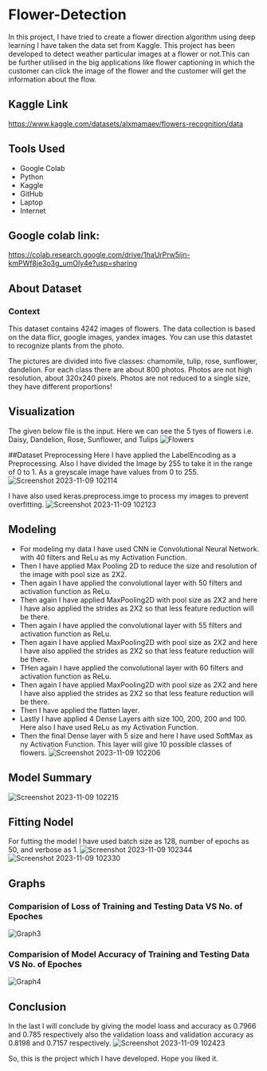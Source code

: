 # Flower-Detection
In this project, I have tried to create a flower direction algorithm using deep learning I have taken the data set from Kaggle. This project has been developed to detect weather particular images at a flower or not.This can be further utilised in the big applications like flower captioning in which the customer can click the image of the flower and the customer will get the information about the flow.
## Kaggle Link
https://www.kaggle.com/datasets/alxmamaev/flowers-recognition/data
## Tools Used
- Google Colab
- Python
- Kaggle
- GitHub
- Laptop
- Internet
## Google colab link:
https://colab.research.google.com/drive/1haUrPrw5ijn-kmPWf8je3o3g_umOly4e?usp=sharing

## About Dataset
### Context
This dataset contains 4242 images of flowers.
The data collection is based on the data flicr, google images, yandex images.
You can use this datastet to recognize plants from the photo.

The pictures are divided into five classes: chamomile, tulip, rose, sunflower, dandelion.
For each class there are about 800 photos. Photos are not high resolution, about 320x240 pixels. Photos are not reduced to a single size, they have different proportions!

## Visualization
The given below file is the input. Here we can see the 5 tyes of flowers i.e. Daisy, Dandelion, Rose, Sunflower, and Tulips
![Flowers](https://github.com/AbhishekGit23/Flower-Detection/assets/123490715/718ad8e2-03d3-4857-b132-bbc6f4972dc7)

##Dataset Preprocessing 
Here I have applied the LabelEncoding as a Preprocessing. Also I have divided the Image by 255 to take it in the range of 0 to 1. As a greyscale image have values from 0 to 255.
![Screenshot 2023-11-09 102114](https://github.com/AbhishekGit23/Flower-Detection/assets/123490715/5354248e-238d-4b65-90dd-3afdef8b3131)

I have also used keras.preprocess.imge to process my images to prevent overfitting.
![Screenshot 2023-11-09 102123](https://github.com/AbhishekGit23/Flower-Detection/assets/123490715/5ed80bce-2d9a-488d-bf23-ede9704e70c7)

## Modeling 
- For modeling my data I have used CNN ie Convolutional Neural Network. with 40 filters and ReLu as my Activation Function.
- Then I have applied Max Pooling 2D to reduce the size and resolution of the image with pool size as 2X2.
- Then again I have applied the convolutional layer with 50 filters and activation function as ReLu.
- Then again I have applied MaxPooling2D with pool size as 2X2 and here I have also applied the strides as 2X2 so that less feature reduction will be there.
- Then again I have applied the convolutional layer with 55 filters and activation function as ReLu.
- Then again I have applied MaxPooling2D with pool size as 2X2 and here I have also applied the strides as 2X2 so that less feature reduction will be there.
- THen again I have applied the convolutional layer with 60 filters and activation function as ReLu.
- Then again I have applied MaxPooling2D with pool size as 2X2 and here I have also applied the strides as 2X2 so that less feature reduction will be there.
- Then I have applied the flatten layer.
- Lastly I have applied 4 Dense Layers aith size 100, 200, 200 and 100. Here also I have used ReLu as my Activation Function.
- Then the final Dense layer with 5 size and here I have used SoftMax as ny Activation Function. This layer will give 10 possible classes of flowers.
![Screenshot 2023-11-09 102206](https://github.com/AbhishekGit23/Flower-Detection/assets/123490715/9a042396-c017-4f91-9940-2b5dd05a76a1)

## Model Summary
![Screenshot 2023-11-09 102215](https://github.com/AbhishekGit23/Flower-Detection/assets/123490715/bc7573b0-7028-450d-94a6-430e01cc3fb2)


## Fitting Nodel
For futting the model I have used batch size as 128, number of epochs as 50, and verbose as 1.
![Screenshot 2023-11-09 102344](https://github.com/AbhishekGit23/Flower-Detection/assets/123490715/c269d2fa-9e30-4904-a5f1-4e4fa15729d1)
![Screenshot 2023-11-09 102330](https://github.com/AbhishekGit23/Flower-Detection/assets/123490715/14fa7e6f-abde-4516-a289-e338f1a266c5)


## Graphs
### Comparision of Loss of Training and Testing Data VS No. of Epoches
![Graph3](https://github.com/AbhishekGit23/Flower-Detection/assets/123490715/7149a858-3adc-435c-bd71-734ace372dbc)

### Comparision of Model Accuracy of Training and Testing Data VS No. of Epoches
![Graph4](https://github.com/AbhishekGit23/Flower-Detection/assets/123490715/a8077431-e278-4264-8b88-289c20f4a68f)

## Conclusion 
In the last I will conclude by giving the model loass and accuracy as 0.7966 and 0.785 respectively also the validation loass and validation accuracy as 0.8198 and 0.7157 respectively.
![Screenshot 2023-11-09 102423](https://github.com/AbhishekGit23/Flower-Detection/assets/123490715/5f1e4908-56ee-4b0b-ada5-d4fa45b4709c)

So, this is the project which I have developed. Hope you liked it.
